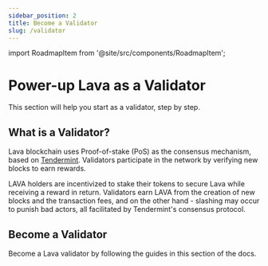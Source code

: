 ```yaml
---
sidebar_position: 2
title: Become a Validator
slug: /validator
---
```


import RoadmapItem from '@site/src/components/RoadmapItem';

# Power-up Lava as a Validator

This section will help you start as a validator, step by step.


## What is a Validator?
Lava blockchain uses Proof-of-stake (PoS) as the consensus mechanism, based on [Tendermint](https://tendermint.com/). Validators participate in the network by verifying new blocks to earn rewards.

LAVA holders are incentivized to stake their tokens to secure Lava while receiving a reward in return.
Validators earn LAVA from the creation of new blocks and the transaction fees, and on the other hand - slashing may occur to punish bad actors, all facilitated by Tendermint's consensus protocol. 

## Become a Validator
Become a Lava validator by following the guides in this section of the docs.
